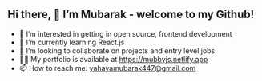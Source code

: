 ## Hi there, 👋  I’m Mubarak - welcome to my Github!

- 👀 I’m interested in getting in open source, frontend development 
- 🌱 I’m currently learning React.js 
- 💞️ I’m looking to collaborate on projects  and entry level jobs 
- 🧑‍💻 My portfolio is available at https://mubbyjs.netlify.app 
- 📫 How to reach me: yahayamubarak447@gmail.com 

<!---
lilmubby/lilmubby is a ✨ special ✨ repository because its `README.md` (this file) appears on your GitHub profile.
You can click the Preview link to take a look at your changes.
--->
